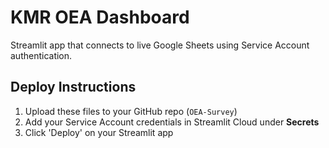 
# KMR OEA Dashboard

Streamlit app that connects to live Google Sheets using Service Account authentication.

## Deploy Instructions

1. Upload these files to your GitHub repo (`OEA-Survey`)
2. Add your Service Account credentials in Streamlit Cloud under **Secrets**
3. Click 'Deploy' on your Streamlit app
